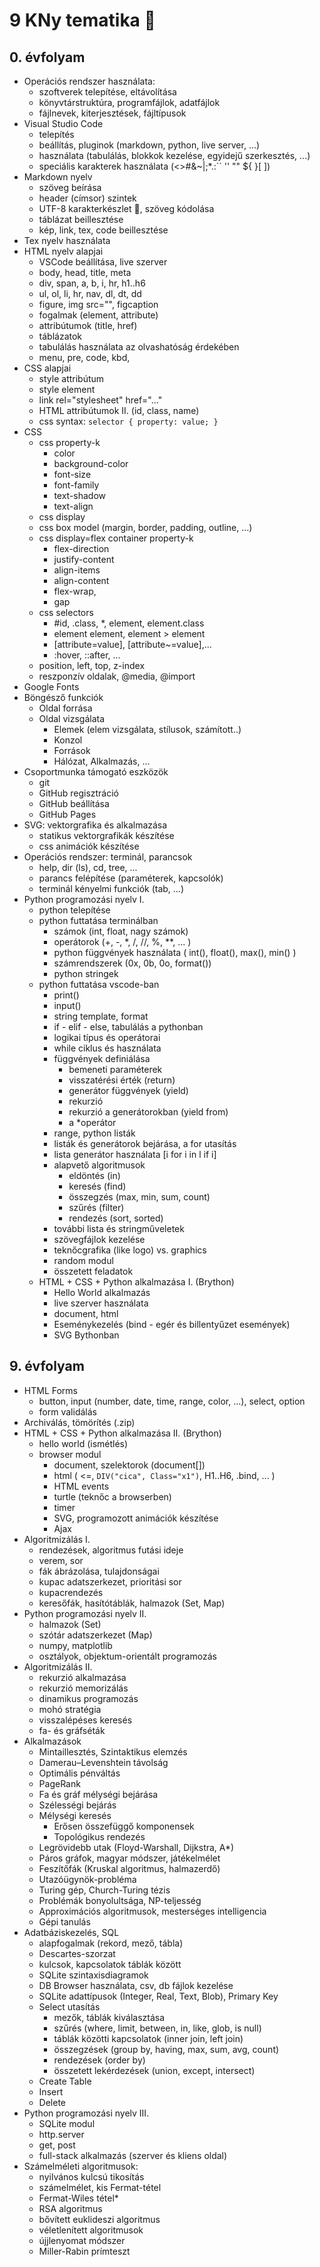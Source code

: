 # 9 KNy tematika 🤪

## 0. évfolyam

- Operációs rendszer használata:
  - szoftverek telepítése, eltávolítása
  - könyvtárstruktúra, programfájlok, adatfájlok
  - fájlnevek, kiterjesztések, fájltípusok
- Visual Studio Code
  - telepítés
  - beállítás, pluginok (markdown, python, live server, ...)
  - használata (tabulálás, blokkok kezelése, egyidejű szerkesztés, ...)
  - speciális karakterek használata (<>#&~\|;*.:`` '' "" ${ }[ ])
- Markdown nyelv
  - szöveg beírása
  - header (címsor) szintek
  - UTF-8 karakterkészlet 🙂, szöveg kódolása
  - táblázat beillesztése
  - kép, link, tex, code beillesztése
- Tex nyelv használata
- HTML nyelv alapjai
  - VSCode beállítása, live szerver
  - body, head, title, meta
  - div, span, a, b, i, hr, h1..h6
  - ul, ol, li, hr, nav, dl, dt, dd
  - figure, img src="", figcaption
  - fogalmak (element, attribute)
  - attribútumok (title, href)
  - táblázatok
  - tabulálás használata az olvashatóság érdekében
  - menu, pre, code, kbd, 
- CSS alapjai
  - style attribútum
  - style element
  - link rel="stylesheet" href="..."
  - HTML attribútumok II. (id, class, name)
  - css syntax: ``` selector { property: value; } ```
- CSS
  - css property-k 
    - color
    - background-color
    - font-size
    - font-family
    - text-shadow
    - text-align
  - css display
  - css box model (margin, border, padding, outline, ...)
  - css display=flex container property-k
    - flex-direction
    - justify-content
    - align-items
    - align-content
    - flex-wrap,
    - gap
  - css selectors
    - #id, .class, *, element, element.class
    - element element, element > element
    - [attribute=value], [attribute~=value],...
    - :hover, ::after, ...
  - position, left, top, z-index
  - reszponzív oldalak, @media, @import
- Google Fonts
- Böngésző funkciók
  - Oldal forrása
  - Oldal vizsgálata
    - Elemek (elem vizsgálata, stílusok, számított..)
    - Konzol
    - Források
    - Hálózat, Alkalmazás, ...
- Csoportmunka támogató eszközök
  - git
  - GitHub regisztráció
  - GitHub beállítása
  - GitHub Pages
- SVG: vektorgrafika és alkalmazása
  - statikus vektorgrafikák készítése
  - css animációk készítése
- Operációs rendszer: terminál, parancsok
  - help, dir (ls), cd, tree, ...
  - parancs felépítése (paraméterek, kapcsolók)
  - terminál kényelmi funkciók (tab, ...)
- Python programozási nyelv I.
  - python telepítése
  - python futtatása terminálban
    - számok (int, float, nagy számok)
    - operátorok (+, -, *, /, //, %, **, ... )
    - python függvények használata ( int(), float(), max(), min() )
    - számrendszerek (0x, 0b, 0o, format())
    - python stringek
  - python futtatása vscode-ban
    - print()
    - input()
    - string template, format
    - if - elif - else, tabulálás a pythonban
    - logikai típus és operátorai
    - while ciklus és használata
    - függvények definiálása
      - bemeneti paraméterek
      - visszatérési érték (return)
      - generátor függvények (yield)
      - rekurzió
      - rekurzió a generátorokban (yield from)
      - a *operátor
    - range, python listák
    - listák és generátorok bejárása, a for utasítás
    - lista generátor használata [i for i in l if i]
    - alapvető algoritmusok
      - eldöntés (in)
      - keresés (find)
      - összegzés (max, min, sum, count)
      - szűrés (filter)
      - rendezés (sort, sorted)
    - további lista és stringműveletek
    - szövegfájlok kezelése
    - teknőcgrafika (like logo) vs. graphics
    - random modul
    - összetett feladatok
  - HTML + CSS + Python alkalmazása I. (Brython)
    - Hello World alkalmazás
    - live szerver használata
    - document, html
    - Eseménykezelés (bind - egér és billentyűzet események)
    - SVG Bythonban

## 9. évfolyam

- HTML Forms
  - button, input (number, date, time, range, color, ...), select, option
  - form validálás
- Archiválás, tömörítés (.zip)
- HTML + CSS + Python alkalmazása II. (Brython)
  - hello world (ismétlés)
  - browser modul
    - document, szelektorok (document[])
    - html ( <=, ``` DIV("cica", Class="x1") ```, H1..H6, .bind, ... )
    - HTML events
    - turtle (teknőc a browserben)
    - timer
    - SVG, programozott animációk készítése
    - Ajax
- Algoritmizálás I.
  - rendezések, algoritmus futási ideje
  - verem, sor
  - fák ábrázolása, tulajdonságai
  - kupac adatszerkezet, prioritási sor
  - kupacrendezés
  - keresőfák, hasítótáblák, halmazok (Set, Map)
- Python programozási nyelv II.
  - halmazok (Set)
  - szótár adatszerkezet (Map)
  - numpy, matplotlib
  - osztályok, objektum-orientált programozás
- Algoritmizálás II.
  - rekurzió alkalmazása
  - rekurzió memorizálás
  - dinamikus programozás
  - mohó stratégia
  - visszalépéses keresés
  - fa- és gráfséták
- Alkalmazások
  - Mintaillesztés, Szintaktikus elemzés
  - Damerau–Levenshtein távolság
  - Optimális pénváltás
  - PageRank
  - Fa és gráf mélységi bejárása
  - Szélességi bejárás
  - Mélységi keresés
    - Erősen összefüggő komponensek
    - Topológikus rendezés
  - Legrövidebb utak (Floyd-Warshall, Dijkstra, A*)
  - Páros gráfok, magyar módszer, játékelmélet
  - Feszítőfák (Kruskal algoritmus, halmazerdő)
  - Utazóügynök-probléma
  - Turing gép, Church-Turing tézis
  - Problémák bonyolultsága, NP-teljesség
  - Approximációs algoritmusok, mesterséges intelligencia
  - Gépi tanulás
- Adatbáziskezelés, SQL
  - alapfogalmak (rekord, mező, tábla)
  - Descartes-szorzat
  - kulcsok, kapcsolatok táblák között
  - SQLite szintaxisdiagramok
  - DB Browser használata, csv, db fájlok kezelése
  - SQLite adattípusok (Integer, Real, Text, Blob), Primary Key
  - Select utasítás
    - mezők, táblák kiválasztása
    - szűrés (where, limit, between, in, like, glob,  is null)
    - táblák közötti kapcsolatok (inner join, left join)
    - összegzések (group by, having, max, sum, avg, count)
    - rendezések (order by)
    - összetett lekérdezések (union, except, intersect)
  - Create Table
  - Insert
  - Delete
- Python programozási nyelv III.
  - SQLite modul
  - http.server
  - get, post
  - full-stack alkalmazás (szerver és kliens oldal)
- Számelméleti algoritmusok:
  - nyilvános kulcsú tikosítás
  - számelmélet, kis Fermat-tétel
  - Fermat-Wiles tétel*
  - RSA algoritmus
  - bővített euklideszi algoritmus
  - véletlenített algoritmusok
  - újjlenyomat módszer
  - Miller-Rabin prímteszt
